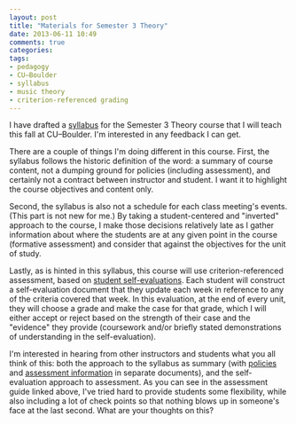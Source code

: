 ```yaml
---
layout: post
title: "Materials for Semester 3 Theory"
date: 2013-06-11 10:49
comments: true
categories: 
tags:
- pedagogy
- CU–Boulder
- syllabus
- music theory
- criterion-referenced grading
---
```


I have drafted a [syllabus](/media/Theory3-syllabus-June11draft.pdf) for the Semester 3 Theory course that I will teach this fall at CU–Boulder. I'm interested in any feedback I can get.

There are a couple of things I'm doing different in this course. First, the syllabus follows the historic definition of the word: a summary of course content, not a dumping ground for policies (including assessment), and certainly not a contract between instructor and student. I want it to highlight the course objectives and content only. 

Second, the syllabus is also not a schedule for each class meeting's events. (This part is not new for me.) By taking a student-centered and "inverted" approach to the course, I make those decisions relatively late as I gather information about where the students are at any given point in the course (formative assessment) and consider that against the objectives for the unit of study.

Lastly, as is hinted in this syllabus, this course will use criterion-referenced assessment, based on [student self-evaluations](/media/Theory3-assessment-June11draft.pdf). Each student will construct a self-evaluation document that they update each week in reference to any of the criteria covered that week. In this evaluation, at the end of every unit, they will choose a grade and make the case for that grade, which I will either accept or reject based on the strength of their case and the "evidence" they provide (coursework and/or briefly stated demonstrations of understanding in the self-evaluation).

I'm interested in hearing from other instructors and students what you all think of this: both the approach to the syllabus as summary (with [policies](/media/Theory3-policies-June11draft.pdf) and [assessment information](/media/Theory3-assignments-June11draft.pdf) in separate documents), and the self-evaluation approach to assessment. As you can see in the assessment guide linked above, I've tried hard to provide students some flexibility, while also including a lot of check points so that nothing blows up in someone's face at the last second. What are your thoughts on this?


